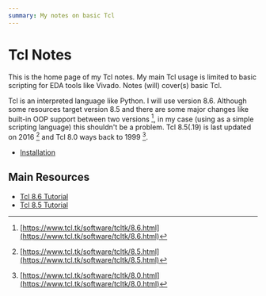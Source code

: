 ```yaml
---
summary: My notes on basic Tcl
---
```

# Tcl Notes

This is the home page of my Tcl notes. My main Tcl usage is limited to basic
scripting for EDA tools like Vivado. Notes (will) cover(s) basic Tcl.

Tcl is an interpreted language like Python. I will use version 8.6. Although
some resources target version 8.5 and there are some major changes
like built-in OOP support between two versions [^1f], in my case (using as a simple scripting
language) this shouldn't be a problem. Tcl 8.5(.19) is last updated on 2016 [^2f]
and Tcl 8.0 ways back to 1999 [^3f].

* [Installation](0010-installation.md)

## Main Resources

* [Tcl 8.6 Tutorial](https://nikit.tcl.tk/page/Tcl+Tutorial+Index)
* [Tcl 8.5 Tutorial](https://www.tcl.tk/man/tcl8.5/tutorial/tcltutorial.html)

[^1f]: [https://www.tcl.tk/software/tcltk/8.6.html](https://www.tcl.tk/software/tcltk/8.6.html)
[^2f]: [https://www.tcl.tk/software/tcltk/8.5.html](https://www.tcl.tk/software/tcltk/8.5.html)
[^3f]: [https://www.tcl.tk/software/tcltk/8.0.html](https://www.tcl.tk/software/tcltk/8.0.html)
